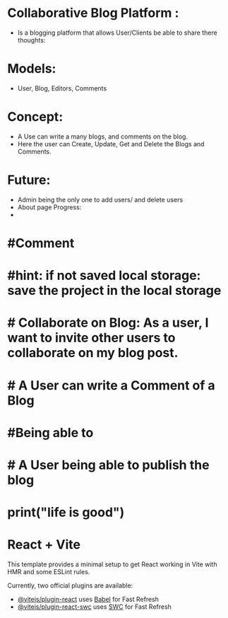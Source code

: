 
# Collaborative Blog Platform : 
- Is a blogging platform that allows User/Clients be able to share there thoughts: 


# Models: 
- User, Blog, Editors, Comments

# Concept: 
- A Use can write a many blogs, and comments on the blog. 
- Here the user can Create, Update, Get and Delete the Blogs and Comments. 


# Future: 

- Admin being the only one to add users/ and delete users
- About page Progress: 
- 



# #Comment 
# #hint: if not saved local storage: save the project in the local storage 
# # Collaborate on Blog: As a user, I want to invite other users to collaborate on my blog post.
# # A User can write a Comment of a Blog 
# #Being able to 
# # A User being able to publish the blog 

# print("life is good")




# React + Vite

This template provides a minimal setup to get React working in Vite with HMR and some ESLint rules.

Currently, two official plugins are available:

- [@vitejs/plugin-react](https://github.com/vitejs/vite-plugin-react/blob/main/packages/plugin-react/README.md) uses [Babel](https://babeljs.io/) for Fast Refresh
- [@vitejs/plugin-react-swc](https://github.com/vitejs/vite-plugin-react-swc) uses [SWC](https://swc.rs/) for Fast Refresh

